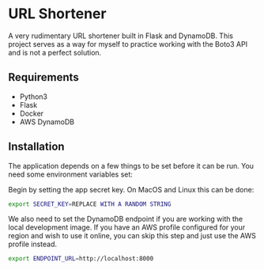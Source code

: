 # URL Shortener
A very rudimentary URL shortener built in Flask and DynamoDB.
This project serves as a way for myself to practice working with the Boto3 API and is not a perfect solution.

## Requirements
- Python3
- Flask
- Docker
- AWS DynamoDB

## Installation
The application depends on a few things to be set before it can be run. You need some environment variables set:

Begin by setting the app secret key. On MacOS and Linux this can be done:
```bash
export SECRET_KEY=REPLACE WITH A RANDOM STRING
```

We also need to set the DynamoDB endpoint if you are working with the local development image. If you have an AWS profile configured
for your region and wish to use it online, you can skip this step and just use the AWS profile instead.
```bash
export ENDPOINT_URL=http://localhost:8000
```

